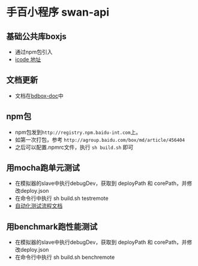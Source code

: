 # 手百小程序 swan-api

## 基础公共库boxjs

- 通过npm包引入
- [icode 地址](http://icode.baidu.com/repos/baidu/search-fe/boxjs/tree/master)

## 文档更新
- 文档在[bdbox-doc](http://icode.baidu.com/repos/baidu/searchbox-fe/bdbox-doc/tree/master)中

## npm包
- npm包发到`http://registry.npm.baidu-int.com`上。
- 如第一次打包，参考 `http://agroup.baidu.com/box/md/article/456404`
- 之后可以配置.npmrc文件，执行 `sh build.sh` 即可



## 用mocha跑单元测试
- 在模拟器的slave中执行debugDev，获取到 deployPath 和 corePath，并修改deploy.json
- 在命令行中执行 sh build.sh testremote
- [自动化测试流程文档](http://agroup.baidu.com/swandocuments/md/article/1021424)


## 用benchmark跑性能测试
- 在模拟器的slave中执行debugDev，获取到 deployPath 和 corePath，并修改deploy.json
- 在命令行中执行 sh build.sh benchremote
